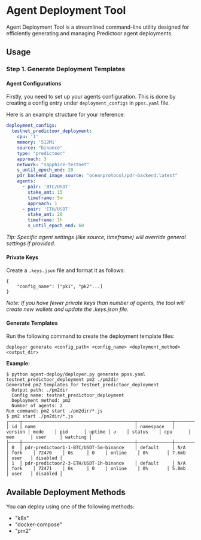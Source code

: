 # Agent Deployment Tool

Agent Deployment Tool is a streamlined command-line utility designed for efficiently generating and managing Predictoor agent deployments.

## Usage

### Step 1. Generate Deployment Templates

#### Agent Configurations
Firstly, you need to set up your agents configuration. This is done by creating a config entry under `deployment_configs` in `ppss.yaml` file. 

Here is an example structure for your reference:

```yaml
deployment_configs:
  testnet_predictoor_deployment:
    cpu: '1'
    memory: '512Mi'
    source: "binance"
    type: "predictoor"
    approach: 3
    network: "sapphire-testnet"
    s_until_epoch_end: 20
    pdr_backend_image_source: "oceanprotocol/pdr-backend:latest"
    agents:
      - pair: 'BTC/USDT'
        stake_amt: 15
        timeframe: 5m
        approach: 1
      - pair: 'ETH/USDT'
        stake_amt: 20
        timeframe: 1h
        s_until_epoch_end: 60
```

*Tip: Specific agent settings (like source, timeframe) will override general settings if provided.*

#### Private Keys

Create a `.keys.json` file and format it as follows:
```
{
    "config_name": ["pk1", "pk2"...]
}
```

*Note: If you have fewer private keys than number of agents, the tool will create new wallets and update the .keys.json file.*

#### Generate Templates

Run the following command to create the deployment template files:

```
deployer generate <config_path> <config_name> <deployment_method> <output_dir>
```

**Example:**

```shell
$ python agent-deploy/deployer.py generate ppss.yaml testnet_predictoor_deployment pm2 ./pm2dir
Generated pm2 templates for testnet_predictoor_deployment
  Output path: ./pm2dir
  Config name: testnet_predictoor_deployment
  Deployment method: pm2
  Number of agents: 2
Run command: pm2 start ./pm2dir/*.js
$ pm2 start ./pm2dir/*.js
┌────┬──────────────────────────────────────────┬─────────────┬─────────┬─────────┬──────────┬────────┬──────┬───────────┬──────────┬──────────┬──────────┬──────────┐
│ id │ name                                     │ namespace   │ version │ mode    │ pid      │ uptime │ ↺    │ status    │ cpu      │ mem      │ user     │ watching │
├────┼──────────────────────────────────────────┼─────────────┼─────────┼─────────┼──────────┼────────┼──────┼───────────┼──────────┼──────────┼──────────┼──────────┤
│ 0  │ pdr-predictoor1-1-BTC/USDT-5m-binance    │ default     │ N/A     │ fork    │ 72470    │ 0s     │ 0    │ online    │ 0%       │ 7.6mb    │ user   │ disabled │
│ 1  │ pdr-predictoor2-3-ETH/USDT-1h-binance    │ default     │ N/A     │ fork    │ 72471    │ 0s     │ 0    │ online    │ 0%       │ 5.0mb    │ user   │ disabled │
```

## Available Deployment Methods
You can deploy using one of the following methods:
- "k8s"
- "docker-compose"
- "pm2"